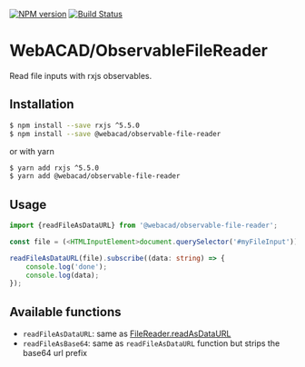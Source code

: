[![NPM version](https://img.shields.io/npm/v/@webacad/observable-file-reader.svg?style=flat-square)](https://www.npmjs.com/package/@webacad/observable-file-reader)
[![Build Status](https://img.shields.io/travis/Web-ACAD/observable-file-reader.svg?style=flat-square)](https://travis-ci.org/Web-ACAD/observable-file-reader)

# WebACAD/ObservableFileReader

Read file inputs with rxjs observables.

## Installation

```bash
$ npm install --save rxjs ^5.5.0
$ npm install --save @webacad/observable-file-reader
```

or with yarn

```bash
$ yarn add rxjs ^5.5.0
$ yarn add @webacad/observable-file-reader
```

## Usage

```typescript
import {readFileAsDataURL} from '@webacad/observable-file-reader';

const file = (<HTMLInputElement>document.querySelector('#myFileInput')).files[0];

readFileAsDataURL(file).subscribe((data: string) => {
    console.log('done');
    console.log(data);
});
```

## Available functions

* `readFileAsDataURL`: same as [FileReader.readAsDataURL](https://developer.mozilla.org/en-US/docs/Web/API/FileReader/readAsDataURL)
* `readFileAsBase64`: same as `readFileAsDataURL` function but strips the base64 url prefix
